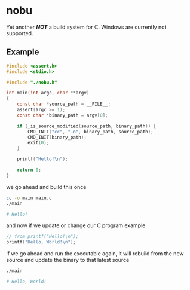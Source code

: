 # nobu
Yet another *__NOT__* a build system for C. Windows are currently not supported.

## Example
```C
#include <assert.h>
#include <stdio.h>

#include "./nobu.h"

int main(int argc, char **argv)
{
    const char *source_path = __FILE__;
    assert(argc >= 1);
    const char *binary_path = argv[0];

    if (_is_source_modified(source_path, binary_path)) {
        CMD_INIT("cc", "-o", binary_path, source_path);
        CMD_INIT(binary_path);
        exit(0);
    }

    printf("Hello!\n");

    return 0;
}
```

we go ahead and build this once

```bash
cc -o main main.c
./main

# Hello!
```

and now if we update or change our C program example

```C
// from printf("Hello!\n");
printf("Hello, World!\n");
```

if we go ahead and run the executable again, it will rebuild from the new source and update the binary to that latest source

```bash
./main

# Hello, World!
```
